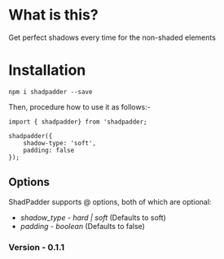 # What is this?

Get perfect shadows every time for the non-shaded elements

# Installation

`npm i shadpadder --save`

Then, procedure how to use it as follows:-

```
import { shadpadder} from 'shadpadder;

shadpadder({
    shadow-type: 'soft',
    padding: false
});
```

## Options


ShadPadder supports @ options, both of which are optional:

* *shadow_type* - _hard | soft_ (Defaults to soft)
* *padding* - _boolean_ (Defaults to false)

### Version - 0.1.1
